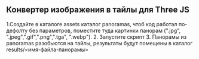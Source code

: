 ## Конвертер изображения в тайлы для Three JS

1.Создайте в каталоге assets каталог panoramas, чтоб код работал по-дефолту без параметров,
поместите туда картинки панорам (".jpg", ".jpeg",".gif",".png",".tga", ".webp").
2. Запустите скрипт
3. Панорамы из panoramas разобьются на тайлы, результаты будут помещены в каталог results/<имя-файла-панорамы>